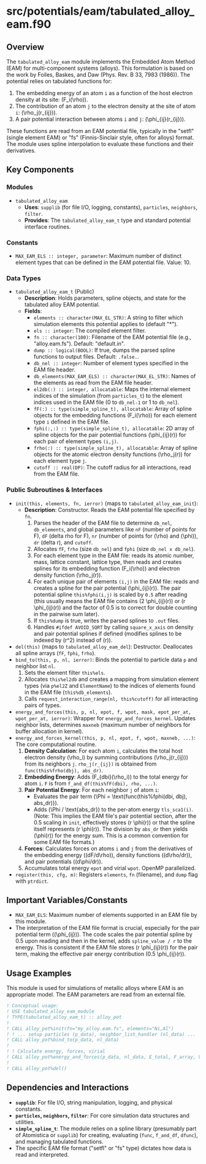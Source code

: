 # src/potentials/eam/tabulated_alloy_eam.f90

## Overview

The `tabulated_alloy_eam` module implements the Embedded Atom Method (EAM) for multi-component systems (alloys). This formulation is based on the work by Foiles, Baskes, and Daw (Phys. Rev. B 33, 7983 (1986)). The potential relies on tabulated functions for:
1.  The embedding energy of an atom `i` as a function of the host electron density at its site: \(F_i(\rho)\).
2.  The contribution of an atom `j` to the electron density at the site of atom `i`: \(\rho_j(r_{ij})\).
3.  A pair potential interaction between atoms `i` and `j`: \(\phi_{ij}(r_{ij})\).

These functions are read from an EAM potential file, typically in the "setfl" (single element EAM) or "fs" (Finnis-Sinclair style, often for alloys) format. The module uses spline interpolation to evaluate these functions and their derivatives.

## Key Components

### Modules

*   `tabulated_alloy_eam`
    *   **Uses**: `supplib` (for file I/O, logging, constants), `particles`, `neighbors`, `filter`.
    *   **Provides**: The `tabulated_alloy_eam_t` type and standard potential interface routines.

### Constants
*   `MAX_EAM_ELS :: integer, parameter`: Maximum number of distinct element types that can be defined in the EAM potential file. Value: 10.

### Data Types

*   `tabulated_alloy_eam_t` (Public)
    *   **Description**: Holds parameters, spline objects, and state for the tabulated alloy EAM potential.
    *   **Fields**:
        *   `elements :: character(MAX_EL_STR)`: A string to filter which simulation elements this potential applies to (default "*").
        *   `els :: integer`: The compiled element filter.
        *   `fn :: character(100)`: Filename of the EAM potential file (e.g., "alloy.eam.fs"). Default: "default.in".
        *   `dump :: logical(BOOL)`: If true, dumps the parsed spline functions to output files. Default: `.false.`.
        *   `db_nel :: integer`: Number of element types specified in the EAM file header.
        *   `db_elements(MAX_EAM_ELS) :: character(MAX_EL_STR)`: Names of the elements as read from the EAM file header.
        *   `el2db(:) :: integer, allocatable`: Maps the internal element indices of the simulation (from `particles_t`) to the element indices used in the EAM file (0 to `db_nel-1` or 1 to `db_nel`).
        *   `fF(:) :: type(simple_spline_t), allocatable`: Array of spline objects for the embedding functions \(F_i(\rho)\) for each element type `i` defined in the EAM file.
        *   `fphi(:,:) :: type(simple_spline_t), allocatable`: 2D array of spline objects for the pair potential functions \(\phi_{ij}(r)\) for each pair of element types `(i,j)`.
        *   `frho(:) :: type(simple_spline_t), allocatable`: Array of spline objects for the atomic electron density functions \(\rho_j(r)\) for each element type `j`.
        *   `cutoff :: real(DP)`: The cutoff radius for all interactions, read from the EAM file.

### Public Subroutines & Interfaces

*   `init(this, elements, fn, ierror)` (maps to `tabulated_alloy_eam_init`):
    *   **Description**: Constructor. Reads the EAM potential file specified by `fn`.
        1.  Parses the header of the EAM file to determine `db_nel`, `db_elements`, and global parameters like `nF` (number of points for F), `dF` (delta rho for F), `nr` (number of points for \(\rho\) and \(\phi\)), `dr` (delta r), and `cutoff`.
        2.  Allocates `fF`, `frho` (size `db_nel`) and `fphi` (size `db_nel x db_nel`).
        3.  For each element type in the EAM file: reads its atomic number, mass, lattice constant, lattice type, then reads and creates splines for its embedding function \(F_i(\rho)\) and electron density function \(\rho_j(r)\).
        4.  For each unique pair of elements `(i,j)` in the EAM file: reads and creates a spline for the pair potential \(\phi_{ij}(r)\). The pair potential spline `this%fphi(i,j)` is scaled by `0.5` after reading (this usually means the EAM file contains \(2 \phi_{ij}(r)\) or \(r \phi_{ij}(r)\) and the factor of 0.5 is to correct for double counting in the pairwise sum later).
        5.  If `this%dump` is true, writes the parsed splines to `.out` files.
        6.  Handles `#ifdef AVOID_SQRT` by calling `square_x_axis` on density and pair potential splines if defined (modifies splines to be indexed by \(r^2\) instead of \(r\)).
*   `del(this)` (maps to `tabulated_alloy_eam_del`): Destructor. Deallocates all spline arrays (`fF`, `fphi`, `frho`).
*   `bind_to(this, p, nl, ierror)`: Binds the potential to particle data `p` and neighbor list `nl`.
    1.  Sets the element filter `this%els`.
    2.  Allocates `this%el2db` and creates a mapping from simulation element types (via `p%el2Z` and `ElementName`) to the indices of elements found in the EAM file (`this%db_elements`).
    3.  Calls `request_interaction_range(nl, this%cutoff)` for all interacting pairs of types.
*   `energy_and_forces(this, p, nl, epot, f, wpot, mask, epot_per_at, wpot_per_at, ierror)`: Wrapper for `energy_and_forces_kernel`. Updates neighbor lists, determines `maxneb` (maximum number of neighbors for buffer allocation in kernel).
*   `energy_and_forces_kernel(this, p, nl, epot, f, wpot, maxneb, ...)`: The core computational routine.
    1.  **Density Calculation**: For each atom `i`, calculates the total host electron density \(\rho_i\) by summing contributions \(\rho_j(r_{ij})\) from its neighbors `j`. `rho_j(r_{ij})` is obtained from `func(this%frho(dbj), abs_dr)`.
    2.  **Embedding Energy**: Adds \(F_{dbi}(\rho_i)\) to the total energy for atom `i`. `F` is from `f_and_df(this%fF(dbi), rho, ...)`.
    3.  **Pair Potential Energy**: For each neighbor `j` of atom `i`:
        *   Evaluates the pair term \(\Phi = \text{func(this%fphi(dbi, dbj), abs_dr)}\).
        *   Adds \(\Phi / \text{abs_dr}\) to the per-atom energy `tls_sca1(i)`. (Note: This implies the EAM file's pair potential section, after the 0.5 scaling in `init`, effectively stores \(r \phi(r)\) or that the spline itself represents \(r \phi(r)\). The division by `abs_dr` then yields \(\phi(r)\) for the energy sum. This is a common convention for some EAM file formats.)
    4.  **Forces**: Calculates forces on atoms `i` and `j` from the derivatives of the embedding energy (\(dF/d\rho\)), density functions (\(d\rho/dr\)), and pair potentials (\(d\phi/dr\)).
    5.  Accumulates total energy `epot` and virial `wpot`. OpenMP parallelized.
*   `register(this, cfg, m)`: Registers `elements`, `fn` (filename), and `dump` flag with `ptrdict`.

## Important Variables/Constants
*   `MAX_EAM_ELS`: Maximum number of elements supported in an EAM file by this module.
*   The interpretation of the EAM file format is crucial, especially for the pair potential term (\(\phi_{ij}\)). The code scales the pair potential spline by 0.5 upon reading and then in the kernel, adds `spline_value / r` to the energy. This is consistent if the EAM file stores \(r \phi_{ij}(r)\) for the pair term, making the effective pair energy contribution \(0.5 \phi_{ij}(r)\).

## Usage Examples
This module is used for simulations of metallic alloys where EAM is an appropriate model. The EAM parameters are read from an external file.

```fortran
! Conceptual usage:
! USE tabulated_alloy_eam_module
! TYPE(tabulated_alloy_eam_t) :: alloy_pot
!
! CALL alloy_pot%init(fn="my_alloy.eam.fs", elements="Ni,Al")
! ! ... setup particles (p_data), neighbor_list_handler (nl_data) ...
! CALL alloy_pot%bind_to(p_data, nl_data)
!
! ! Calculate energy, forces, virial
! CALL alloy_pot%energy_and_forces(p_data, nl_data, E_total, F_array, V_tensor)
!
! CALL alloy_pot%del()
```

## Dependencies and Interactions
*   **`supplib`**: For file I/O, string manipulation, logging, and physical constants.
*   **`particles`, `neighbors`, `filter`**: For core simulation data structures and utilities.
*   **`simple_spline_t`**: The module relies on a spline library (presumably part of Atomistica or `supplib`) for creating, evaluating (`func`, `f_and_df`, `dfunc`), and managing tabulated functions.
*   The specific EAM file format ("setfl" or "fs" type) dictates how data is read and interpreted.
```
